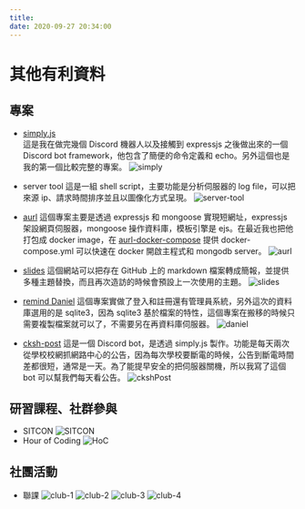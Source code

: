 ```yaml
---
title: 
date: 2020-09-27 20:34:00
---
```


# 其他有利資料
## 專案

* [simply.js](https://github.com/simba-fs/simply.js)  
這是我在做完幾個 Discord 機器人以及接觸到 expressjs 之後做出來的一個 Discord bot framework，他包含了簡便的命令定義和 echo。另外這個也是我的第一個比較完整的專案。
![simply](/autobiography/other/simplyjs.png)

* server tool
這是一組 shell script，主要功能是分析伺服器的 log file，可以把來源 ip、請求時間排序並且以圖像化方式呈現。
![server-tool](/autobiography/other/serverTool.png)

* [aurl](https://url.ckcsc.net)
這個專案主要是透過 expressjs 和 mongoose 實現短網址，expressjs 架設網頁伺服器，mongoose 操作資料庫，模板引擎是 ejs。在最近我也把他打包成 docker image，在 [aurl-docker-compose](https://github.com/simba-fs/aurl-docker-deploy) 提供 docker-compose.yml 可以快速在 docker 開啟主程式和 mongodb server。
![aurl](/autobiography/other/aurl.png)


* [slides](https://slides.simba-fs.dev)
這個網站可以把存在 GitHub 上的 markdown 檔案轉成簡報，並提供多種主題替換，而且再次造訪的時候會預設上一次使用的主題。
![slides](/autobiography/other/slides.png)


* [remind Daniel](https://github.com/simba-fs/daniel)
這個專案實做了登入和註冊還有管理員系統，另外這次的資料庫選用的是 sqlite3，因為 sqlite3 基於檔案的特性，這個專案在搬移的時候只需要複製檔案就可以了，不需要另在再資料庫伺服器。
![daniel](/autobiography/other/daniel.png)


* [cksh-post](https://github.cim/simba-fs/cksh-post)
這是一個 Discord bot，是透過 simply.js 製作。功能是每天兩次從學校校網抓網路中心的公告，因為每次學校要斷電的時候，公告到斷電時間差都很短，通常是一天。為了能提早安全的把伺服器關機，所以我寫了這個 bot 可以幫我們每天看公告。
![ckshPost](/autobiography/other/ckshPost.png)

## 研習課程、社群參與
* SITCON
![SITCON](/autobiography/other/SITCON.jpg)
* Hour of Coding
![HoC](/autobiography/other/HoC.jpg)


## 社團活動
* 聯課
![club-1](/autobiography/other/club-1.jpg)
![club-2](/autobiography/other/club-2.jpg)
![club-3](/autobiography/other/club-3.jpg)
![club-4](/autobiography/other/club-4.png)

